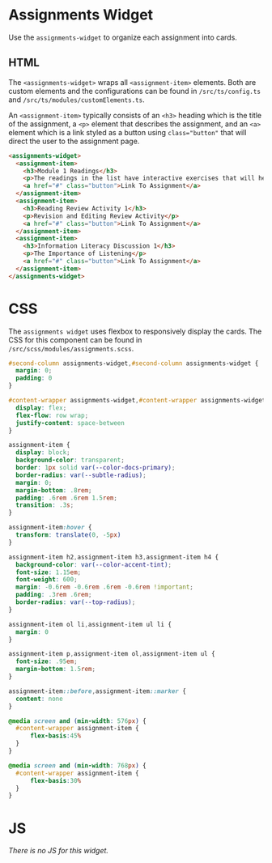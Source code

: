 # Assignments Widget

Use the `assignments-widget` to organize each assignment into cards.


## HTML 

The `<assignments-widget>` wraps all `<assignment-item>` elements. Both are custom elements and the configurations can be found in `/src/ts/config.ts` and `/src/ts/modules/customElements.ts`.

An `<assignment-item>` typically consists of an `<h3>` heading which is the title of the assignment, a `<p>` element that describes the assignment, and an `<a>` element which is a link styled as a button using `class="button"` that will direct the user to the assignment page.

```html
<assignments-widget>
  <assignment-item>
    <h3>Module 1 Readings</h3>
    <p>The readings in the list have interactive exercises that will help you determine if you are fully understanding the material.</p>
    <a href="#" class="button">Link To Assignment</a>
  </assignment-item>
  <assignment-item>
    <h3>Reading Review Activity 1</h3>
    <p>Revision and Editing Review Activity</p>
    <a href="#" class="button">Link To Assignment</a>
  </assignment-item>
  <assignment-item>
    <h3>Information Literacy Discussion 1</h3>
    <p>The Importance of Listening</p>
    <a href="#" class="button">Link To Assignment</a>
  </assignment-item>
</assignments-widget>
```


# CSS

The `assignments widget` uses flexbox to responsively display the cards. The CSS for this component can be found in `/src/scss/modules/assignments.scss`.

```css
#second-column assignments-widget,#second-column assignments-widget {
  margin: 0;
  padding: 0
}

#content-wrapper assignments-widget,#content-wrapper assignments-widget {
  display: flex;
  flex-flow: row wrap;
  justify-content: space-between
}

assignment-item {
  display: block;
  background-color: transparent;
  border: 1px solid var(--color-docs-primary);
  border-radius: var(--subtle-radius);
  margin: 0;
  margin-bottom: .8rem;
  padding: .6rem .6rem 1.5rem;
  transition: .3s;
}

assignment-item:hover {
  transform: translate(0, -5px)
}

assignment-item h2,assignment-item h3,assignment-item h4 {
  background-color: var(--color-accent-tint);
  font-size: 1.15em;
  font-weight: 600;
  margin: -0.6rem -0.6rem .6rem -0.6rem !important;
  padding: .3rem .6rem;
  border-radius: var(--top-radius);
}

assignment-item ol li,assignment-item ul li {
  margin: 0
}

assignment-item p,assignment-item ol,assignment-item ul {
  font-size: .95em;
  margin-bottom: 1.5rem;
}

assignment-item::before,assignment-item::marker {
  content: none
}

@media screen and (min-width: 576px) {
  #content-wrapper assignment-item {
      flex-basis:45%
  }
}

@media screen and (min-width: 768px) {
  #content-wrapper assignment-item {
      flex-basis:30%
  }
}
```


# JS

_There is no JS for this widget._